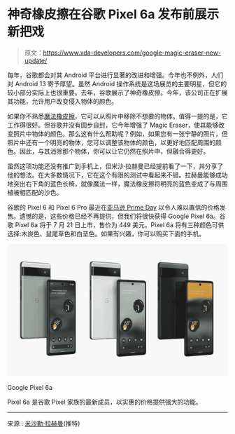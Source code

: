 # 神奇橡皮擦在谷歌 Pixel 6a 发布前展示新把戏

> 原文：<https://www.xda-developers.com/google-magic-eraser-new-update/>

每年，谷歌都会对其 Android 平台进行显著的改进和增强。今年也不例外，人们对 Android 13 寄予厚望。虽然 Android 操作系统是这场展览的主要明星，但它的较小部分实际上也很重要。去年，谷歌展示了神奇橡皮擦。今年，该公司正在扩展其功能，允许用户改变侵入物体的颜色。

如果你不熟悉[魔法橡皮擦](https://www.xda-developers.com/magic-eraser-pixel-6-erase-objects/)，它可以从照片中移除不想要的物体。值得一提的是，它工作得很好。但谷歌并没有固步自封，它今年增强了 Magic Eraser，使其能够改变照片中物体的颜色。那么这有什么帮助呢？例如，如果您有一张宁静的照片，但照片中还有一个明亮的物体，您可以调整该物体的颜色，以更好地匹配周围的颜色。因此，与其消除那个物体，你可以让它仍然在照片中，但融合得更好。

虽然这项功能还没有推广到手机上，但米沙·拉赫曼已经提前看了一下，并分享了他的想法。在大多数情况下，它在这个有限的测试中看起来不错。拉赫曼能够成功地突出右下角的蓝色长椅，就像魔法一样，魔法橡皮擦将明亮的蓝色变成了与周围植被相匹配的沙色。

谷歌的 Pixel 6 和 Pixel 6 Pro 最近在[亚马逊 Prime Day](https://www.xda-developers.com/amazon-prime-day/) 以令人难以置信的价格发售。遗憾的是，这些价格已经不再提供，但我们将很快获得 Google Pixel 6a。谷歌 Pixel 6a 将于 7 月 21 日上市，售价为 449 美元。Pixel 6a 将有三种颜色可供选择:木炭色、鼠尾草色和白垩色。如果有兴趣，你可以购买下面的手机。

 <picture>![The Google Pixel 6a is an affordable Android smartphone. ](img/7be9b2d2fe84228af7f86adef6abdc3e.png)</picture> 

Google Pixel 6a

Pixel 6a 是谷歌 Pixel 家族的最新成员，以实惠的价格提供强大的功能。

* * *

来源 : [米沙勒·拉赫曼](https://twitter.com/MishaalRahman/status/1549046252762832897)(推特)
